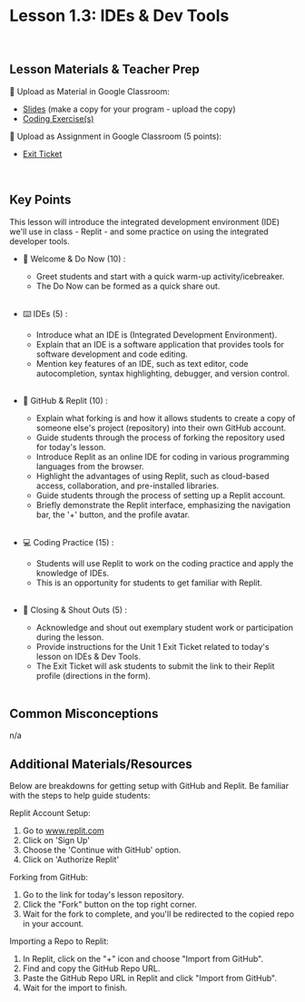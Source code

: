 # Lesson 1.3: IDEs & Dev Tools

<br>

## Lesson Materials & Teacher Prep

📖 Upload as Material in Google Classroom:
- [Slides](https://docs.google.com/presentation/d/1Cto6KrtcS8IN7qHeR-olOwXsyji2r7B9nBmnpQRe7hs/edit?usp=sharing) (make a copy for your program - upload the copy)
- [Coding Exercise(s)](https://github.com/CN-Curriculum/int-u1l3-23-24-student-exercises)

📝 Upload as Assignment in Google Classroom (5 points):
- [Exit Ticket](https://forms.gle/maHRBfZMZQPj2aJ48)

<br>

## Key Points
This lesson will introduce the integrated development environment (IDE) we'll use in class - Replit - and some practice on using the integrated developer tools.


- 👋 Welcome & Do Now (10) : 
    - Greet students and start with a quick warm-up activity/icebreaker.
    - The Do Now can be formed as a quick share out.<br><br>

- ⌨️ IDEs (5) :
    - Introduce what an IDE is (Integrated Development Environment).
    - Explain that an IDE is a software application that provides tools for software development and code editing.
    - Mention key features of an IDE, such as text editor, code autocompletion, syntax highlighting, debugger, and version control.<br><br>

- 👾 GitHub & Replit (10) : 
    - Explain what forking is and how it allows students to create a copy of someone else's project (repository) into their own GitHub account.
    - Guide students through the process of forking the repository used for today's lesson.
    - Introduce Replit as an online IDE for coding in various programming languages from the browser.
    - Highlight the advantages of using Replit, such as cloud-based access, collaboration, and pre-installed libraries.
    - Guide students through the process of setting up a Replit account.
    - Briefly demonstrate the Replit interface, emphasizing the navigation bar, the '+' button, and the profile avatar.<br><br>

- 💻 Coding Practice (15) : 
    - Students will use Replit to work on the coding practice and apply the knowledge of IDEs.
    - This is an opportunity for students to get familiar with Replit.<br><br>

- 🎉 Closing & Shout Outs (5) :
    - Acknowledge and shout out exemplary student work or participation during the lesson.
    - Provide instructions for the Unit 1 Exit Ticket related to today's lesson on IDEs & Dev Tools.
    - The Exit Ticket will ask students to submit the link to their Replit profile (directions in the form).<br><br>


## Common Misconceptions
n/a

## Additional Materials/Resources

Below are breakdowns for getting setup with GitHub and Replit. Be familiar with the steps to help guide students:

Replit Account Setup:
1. Go to www.replit.com
2. Click on 'Sign Up'
3. Choose the 'Continue with GitHub' option.
4. Click on 'Authorize Replit'

Forking from GitHub:
1. Go to the link for today's lesson repository.
2. Click the "Fork" button on the top right corner.
3. Wait for the fork to complete, and you'll be redirected to the copied repo in your account.

Importing a Repo to Replit:
1. In Replit, click on the "+" icon and choose "Import from GitHub".
2. Find and copy the GitHub Repo URL.
3. Paste the GitHub Repo URL in Replit and click "Import from GitHub".
4. Wait for the import to finish.


